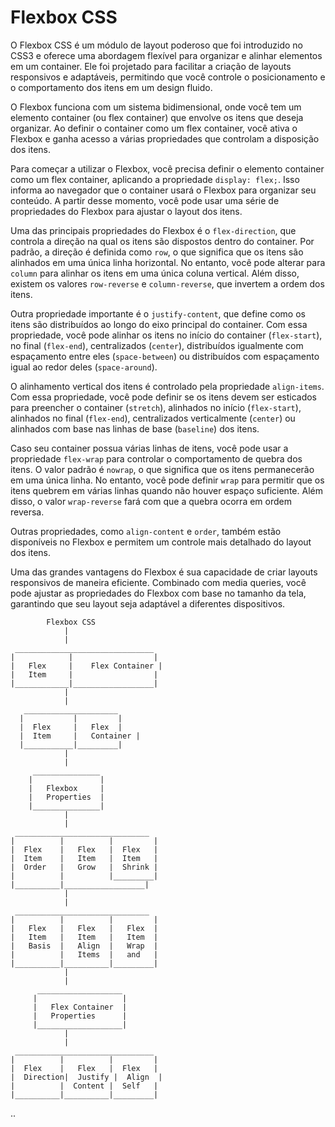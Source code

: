  # Flexbox CSS

O Flexbox CSS é um módulo de layout poderoso que foi introduzido no CSS3 e oferece uma abordagem flexível para organizar e alinhar elementos em um container. Ele foi projetado para facilitar a criação de layouts responsivos e adaptáveis, permitindo que você controle o posicionamento e o comportamento dos itens em um design fluido.

O Flexbox funciona com um sistema bidimensional, onde você tem um elemento container (ou flex container) que envolve os itens que deseja organizar. Ao definir o container como um flex container, você ativa o Flexbox e ganha acesso a várias propriedades que controlam a disposição dos itens.

Para começar a utilizar o Flexbox, você precisa definir o elemento container como um flex container, aplicando a propriedade `display: flex;`. Isso informa ao navegador que o container usará o Flexbox para organizar seu conteúdo. A partir desse momento, você pode usar uma série de propriedades do Flexbox para ajustar o layout dos itens.

Uma das principais propriedades do Flexbox é o `flex-direction`, que controla a direção na qual os itens são dispostos dentro do container. Por padrão, a direção é definida como `row`, o que significa que os itens são alinhados em uma única linha horizontal. No entanto, você pode alterar para `column` para alinhar os itens em uma única coluna vertical. Além disso, existem os valores `row-reverse` e `column-reverse`, que invertem a ordem dos itens.

Outra propriedade importante é o `justify-content`, que define como os itens são distribuídos ao longo do eixo principal do container. Com essa propriedade, você pode alinhar os itens no início do container (`flex-start`), no final (`flex-end`), centralizados (`center`), distribuídos igualmente com espaçamento entre eles (`space-between`) ou distribuídos com espaçamento igual ao redor deles (`space-around`).

O alinhamento vertical dos itens é controlado pela propriedade `align-items`. Com essa propriedade, você pode definir se os itens devem ser esticados para preencher o container (`stretch`), alinhados no início (`flex-start`), alinhados no final (`flex-end`), centralizados verticalmente (`center`) ou alinhados com base nas linhas de base (`baseline`) dos itens.

Caso seu container possua várias linhas de itens, você pode usar a propriedade `flex-wrap` para controlar o comportamento de quebra dos itens. O valor padrão é `nowrap`, o que significa que os itens permanecerão em uma única linha. No entanto, você pode definir `wrap` para permitir que os itens quebrem em várias linhas quando não houver espaço suficiente. Além disso, o valor `wrap-reverse` fará com que a quebra ocorra em ordem reversa.

Outras propriedades, como `align-content` e `order`, também estão disponíveis no Flexbox e permitem um controle mais detalhado do layout dos itens.

Uma das grandes vantagens do Flexbox é sua capacidade de criar layouts responsivos de maneira eficiente. Combinado com media queries, você pode ajustar as propriedades do Flexbox com base no tamanho da tela, garantindo que seu layout seja adaptável a diferentes dispositivos.

            Flexbox CSS
                |
                |
     _______________________________
    |            |                  |
    |   Flex     |    Flex Container |
    |   Item     |                  |
    |____________|__________________|
                |
                |
       _____________________
      |           |         |
      |  Flex     |   Flex  |
      |  Item     |   Container |
      |___________|_________|
                |
                |
         _______________
        |               |
        |   Flexbox     |
        |   Properties  |
        |_______________|
                |
                |
     ______________________________
    |          |          |         |
    |  Flex    |   Flex   |  Flex   |
    |  Item    |   Item   |  Item   |
    |  Order   |   Grow   |  Shrink |
    |          |          |_________|
    |__________|__________________|
                |
                |
     ______________________________
    |          |          |         |
    |   Flex   |   Flex   |   Flex  |
    |   Item   |   Item   |   Item  |
    |   Basis  |   Align  |   Wrap  |
    |          |   Items  |   and   |
    |__________|__________|_________|
                |
                |
          ___________________
         |                   |
         |   Flex Container  |
         |   Properties      |
         |___________________|
                |
                |
     _______________________________
    |          |          |         |
    |  Flex    |   Flex   |  Flex   |
    |  Direction|  Justify |  Align  |
    |          |  Content |  Self   |
    |__________|__________|_________|
..
